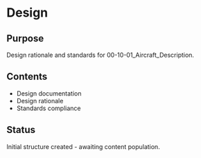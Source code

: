 # Design

## Purpose
Design rationale and standards for 00-10-01_Aircraft_Description.

## Contents
- Design documentation
- Design rationale
- Standards compliance

## Status
Initial structure created - awaiting content population.
